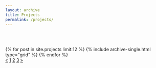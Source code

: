 ```yaml
---
layout: archive
title: Projects
permalink: /projects/
---
```


<br><br>

<div class="grid__wrapper">
    {% for post in site.projects limit:12 %}
      {% include archive-single.html type="grid" %}
    {% endfor %}
</div>

<div class="archive__pagination">
  <a href="/projects/">&laquo;</a>
  <a class="active" href="/projects/">1</a>
  <a href="/projects/page-02">2</a>
  <a href="/projects/page-03">3</a>
  <!--<a href="/projects/page-04">4</a>
  <a href="/projects/page-05">5</a>
  <a href="/projects/page-06">6</a>-->
  <a href="/projects/page-02">&raquo;</a>
</div> 